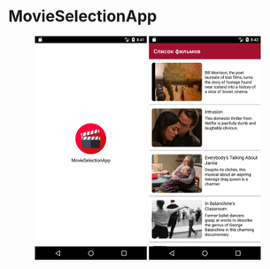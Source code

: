 # MovieSelectionApp
<p align="center">
<img src="https://github.com/Anacon6a/MovieSelectionApp/blob/main/app/src/main/res/drawable-v24/screen2.jpg" width="40%" height="40%">   <img src="https://github.com/Anacon6a/MovieSelectionApp/blob/main/app/src/main/res/drawable-v24/screen1.jpg" width="40%" height="40%">
</p>
